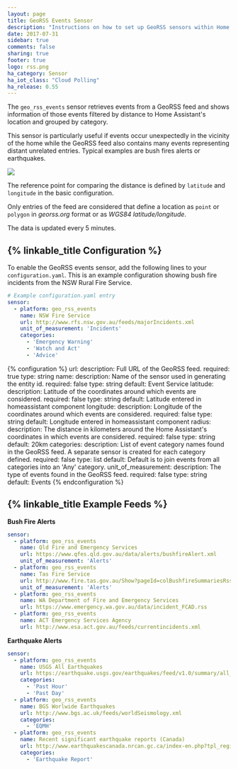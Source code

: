 ```yaml
---
layout: page
title: GeoRSS Events Sensor
description: "Instructions on how to set up GeoRSS sensors within Home Assistant."
date: 2017-07-31
sidebar: true
comments: false
sharing: true
footer: true
logo: rss.png
ha_category: Sensor
ha_iot_class: "Cloud Polling"
ha_release: 0.55
---
```


The `geo_rss_events` sensor retrieves events from a GeoRSS feed and shows information of those events filtered by distance to Home Assistant's location and grouped by category.

This sensor is particularly useful if events occur unexpectedly in the vicinity of the home while the GeoRSS feed also contains many events representing distant unrelated entries. Typical examples are bush fires alerts or earthquakes.

<p class='img'>
  <img src='{{site_root}}/images/screenshots/geo-rss-incidents-group-screenshot.png' />
</p>

The reference point for comparing the distance is defined by `latitude` and `longitude` in the basic configuration.

Only entries of the feed are considered that define a location as `point` or `polygon` in *georss.org* format or as *WGS84 latitude/longitude*.

The data is updated every 5 minutes.

## {% linkable_title Configuration %}

To enable the GeoRSS events sensor, add the following lines to your `configuration.yaml`. This is an example configuration showing bush fire incidents from the NSW Rural Fire Service.

```yaml
# Example configuration.yaml entry
sensor:
  - platform: geo_rss_events
    name: NSW Fire Service
    url: http://www.rfs.nsw.gov.au/feeds/majorIncidents.xml
    unit_of_measurement: 'Incidents'
    categories:
      - 'Emergency Warning'
      - 'Watch and Act'
      - 'Advice'
```

{% configuration %}
url:
  description: Full URL of the GeoRSS feed.
  required: true
  type: string
name:
  description: Name of the sensor used in generating the entity id.
  required: false
  type: string
  default: Event Service
latitude:
  description: Latitude of the coordinates around which events are considered.
  required: false
  type: string
  default: Latitude entered in homeassistant component
longitude:
  description: Longitude of the coordinates around which events are considered.
  required: false
  type: string
  default: Longitude entered in homeassistant component
radius:
  description: The distance in kilometers around the Home Assistant's coordinates in which events are considered.
  required: false
  type: string
  default: 20km
categories:
  description: List of event category names found in the GeoRSS feed. A separate sensor is created for each category defined.
  required: false
  type: list
  default: Default is to join events from all categories into an 'Any' category.
unit_of_measurement:
  description: The type of events found in the GeoRSS feed.
  required: false
  type: string
  default: Events
{% endconfiguration %}

## {% linkable_title Example Feeds %}

**Bush Fire Alerts**

```yaml
sensor:
  - platform: geo_rss_events
    name: Qld Fire and Emergency Services
    url: https://www.qfes.qld.gov.au/data/alerts/bushfireAlert.xml
    unit_of_measurement: 'Alerts'
  - platform: geo_rss_events
    name: Tas Fire Service
    url: http://www.fire.tas.gov.au/Show?pageId=colBushfireSummariesRss
    unit_of_measurement: 'Alerts'
  - platform: geo_rss_events
    name: WA Department of Fire and Emergency Services
    url: https://www.emergency.wa.gov.au/data/incident_FCAD.rss
  - platform: geo_rss_events
    name: ACT Emergency Services Agency
    url: http://www.esa.act.gov.au/feeds/currentincidents.xml
```


**Earthquake Alerts**

```yaml
sensor:
  - platform: geo_rss_events
    name: USGS All Earthquakes
    url: https://earthquake.usgs.gov/earthquakes/feed/v1.0/summary/all_day.atom
    categories:
      - 'Past Hour'
      - 'Past Day'
  - platform: geo_rss_events
    name: BGS Worlwide Earthquakes
    url: http://www.bgs.ac.uk/feeds/worldSeismology.xml
    categories:
      - 'EQMH'
  - platform: geo_rss_events
    name: Recent significant earthquake reports (Canada)
    url: http://www.earthquakescanada.nrcan.gc.ca/index-en.php?tpl_region=canada&tpl_output=rss
    categories:
      - 'Earthquake Report'
```
